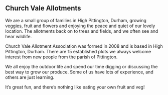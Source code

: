 ## Church Vale Allotments

We are a small group of families in High Pittington, Durham, growing veggies, fruit and flowers and enjoying the peace and quiet of our lovely location.  The allotments back on to trees and fields, and we often see and hear wildlife.

Church Vale Allotment Association was formed in 2008 and is based in High Pittington, Durham. There are 15 established plots we always welcome interest from new people from the parish of Pittington.

We all enjoy the outdoor life and spend our time digging or discussing the best way to grow our produce.  Some of us have lots of experience, and others are just learning.

It’s great fun, and there’s nothing like eating your own fruit and veg!
